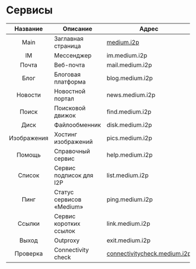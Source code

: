# Сервисы

| Название   	| Описание                 	| Адрес                      	| Base32 	| Доступность 	|
|:-------:|----------------------------- |----------------------------- |:---------------:|:-------------:|
| Main 	| Заглавная страница                   	| [medium.i2p](http://medium.i2p/?i2paddresshelper=dLJzgrK601vSbtNZGQ~R8V0ruRsdeG35gaIdH0RkXzoFioASVww8YociZfrgLsnHmKmMfA46fFv6goHkWYLMcWCDqoNc1X1bUzJwNxGHDcJJ1svKCuMGJDm5Ve~UMkdqEWofeT4tc4F14dJE48ff10jM4Y3Zc1tJCBuXKwtwa~mAdSacDlowXABP3kQ76kpMqQZ6dAithyAi53u-USvTmpK0Lc4uvZsWQL32m~qGMEiNrrlAhHZY2ttPbPUq8ig1bhEoBkN9CEYDdEgH3mw9CNmIhUrQThD9Hp~Wlsvd1x0815U-DDPqQvbwj2KgVRRt4z0uvZ-Ol0gpJwSgXfovVmuGj-PjbzFlfe-oGB-hQWEM~rTvIGdoS09nyWZtzzEQMnOwxv72fEM7HVQbMzSQ3B2UMHDWcXaY~lmQNnXcvNPMZiWA9Qt0ogUdWzDMyz1OvK5hsUPOLEYJMQ7GS272Mx3E6fqGct2EJ20IDIY8MfMVvCzYOK58lvTqeEsAz-fRBQAEAAcAAA==)                   	| [Click here](http://mediumsqsqgxwwhioefin4qu2wql4nybk5fff7tgwbg2f6bgkboa.b32.i2p)              	| ![](https://img.shields.io/badge/status-available-success.svg)            	|
| IM   	| Мессенджер             | im.medium.i2p              	| -              	| ![](https://img.shields.io/badge/status-обновляется-inactive.svg)            	|
| Почта   	| Веб-почта             	| mail.medium.i2p              	| -              	| ![](https://img.shields.io/badge/status-обновляется-inactive.svg)            	|
| Блог   	| Блоговая платформа               	| blog.medium.i2p              	| -              	| ![](https://img.shields.io/badge/status-обновляется-inactive.svg)            	|
| Новости   	| Новостной портал               	| news.medium.i2p              	| -              	| ![](https://img.shields.io/badge/status-обновляется-inactive.svg)            	|
| Поиск   	| Поисковой движок               	| find.medium.i2p              	| -              	| ![](https://img.shields.io/badge/status-обновляется-inactive.svg)            	|
| Диск   	| Файлообменник                	| disk.medium.i2p              	| -              	| ![](https://img.shields.io/badge/status-обновляется-inactive.svg)            	|
| Изображения   	| Хостинг изображений               	| pics.medium.i2p              	| -              	| ![](https://img.shields.io/badge/status-pending-inactive.svg)            	|
| Помощь   	| Справочный сервис                	| help.medium.i2p              	| -              	| ![](https://img.shields.io/badge/status-pending-inactive.svg)            	|
| Список   	| Сервис подписок для I2P   	| list.medium.i2p              	| -              	| ![](https://img.shields.io/badge/status-pending-inactive.svg)            	|
| Пинг   	| Статус сервисов «Medium»	| ping.medium.i2p              	| -              	| ![](https://img.shields.io/badge/status-pending-inactive.svg)            	|
| Ссылки   	| Сервис коротких ссылок          	| link.medium.i2p              	| -              	| ![](https://img.shields.io/badge/status-pending-inactive.svg)            	|
| Выход   	| Outproxy                    	| exit.medium.i2p              	| -              	| ![](https://img.shields.io/badge/status-unavailable-red.svg)            	|
| Проверка  	| Connectivity check          	| [connectivitycheck.medium.i2p](http://connectivitycheck.medium.i2p/?i2paddresshelper=gCrYOUONipDQYmSw-UQKUz5pglDjwt7GW194ozSQGHijxoU7ebN4Ysxcp9v0~GMs~vmMJRivOjvbmiPCRpBlsPlv~o9HtpGH3PsfhIrlz4Kc4xEJ4slyvMdOicOmshVTDQj3iSh8x8It5lSkjeprGZZ5SZ2uDqvxTfWrVu-oWI-E63x4BNQadz9gXSK6tDeNupTeHdzIo9PEFnHQSdphmW-XbL9iWCZdAJPj3BTmEyRwJhrgYJotbFyMu9w506p3VhuImyNDzRCc0XpYJpBR0uWz-Oq9YjtGAG2rfT5ZpfnCqCwN8kkDXgWsPisAXkdkS7w6-Rr0eFq78MhWSNMIStwbA7ZmPnxEkWi8fuSnZ5lxOfkUG2PsY4qD7laP0XGp3U60iqe4Zpf-Wvofi8rtArsZ2gRnAXDaCbbUycL~bQCt953viJMxwVooO8XaDVYl9Y4adqyt0Kd9M1ExI6zntD60gs7b3JhoKybS9WUiBti6KuBbRvIA1KBpXBN4nQufBQAEAAcAAA==) 	| [Click here](check3cxx6tkyxh4a2lcfarooflkvjwu7bijzto5iunbudc3snja.b32.i2p)              	| ![](https://img.shields.io/badge/status-available-success.svg)            	|
